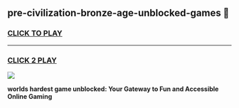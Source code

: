 
## pre-civilization-bronze-age-unblocked-games 👋
<h3>
<a href="https://premium.freeplayer.one?title=pre-civilization-bronze-age-unblocked-games&ref=14F">CLICK TO PLAY</a></h3>
<hr>

<h3>
<a href="https://premium.freeplayer.one?title=pre-civilization-bronze-age-unblocked-games&ref=14F">CLICK 2 PLAY</a>
  
</h3>

<a href="https://premium.freeplayer.one?title=pre-civilization-bronze-age-unblocked-games&ref=12F/"><img src="https://clearcache.store/games.png"></a>


**worlds hardest game unblocked: Your Gateway to Fun and Accessible Online Gaming**
